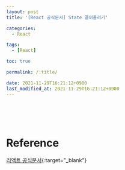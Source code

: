```yaml
---
layout: post
title: '[React 공식문서] State 끌어올리기'

categories: 
  - React

tags: 
  - [React]

toc: true

permalink: /:title/

date: 2021-11-29T16:21:12+0900
last_modified_at: 2021-11-29T16:21:12+0900
---
```


<br>
<br>

<br>

# Reference

[리액트 공식문서](https://ko.reactjs.org/docs/introducing-jsx.html){:target="\_blank"}